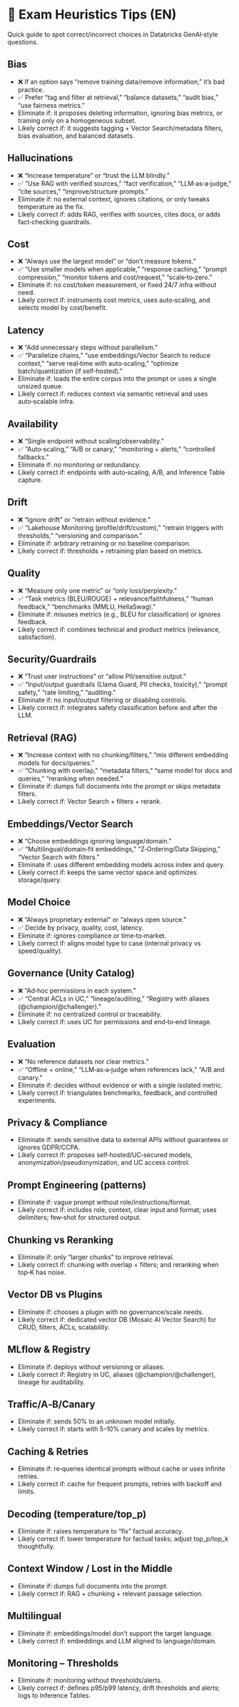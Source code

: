 # 🧠 Exam Heuristics Tips (EN)

Quick guide to spot correct/incorrect choices in Databricks GenAI‑style questions.

## Bias
- ❌ If an option says “remove training data/remove information,” it’s bad practice.
- ✅ Prefer “tag and filter at retrieval,” “balance datasets,” “audit bias,” “use fairness metrics.”
- Eliminate if: it proposes deleting information, ignoring bias metrics, or training only on a homogeneous subset.
- Likely correct if: it suggests tagging + Vector Search/metadata filters, bias evaluation, and balanced datasets.

## Hallucinations
- ❌ “Increase temperature” or “trust the LLM blindly.”
- ✅ “Use RAG with verified sources,” “fact verification,” “LLM‑as‑a‑judge,” “cite sources,” “improve/structure prompts.”
- Eliminate if: no external context, ignores citations, or only tweaks temperature as the fix.
- Likely correct if: adds RAG, verifies with sources, cites docs, or adds fact‑checking guardrails.

## Cost
- ❌ “Always use the largest model” or “don’t measure tokens.”
- ✅ “Use smaller models when applicable,” “response caching,” “prompt compression,” “monitor tokens and cost/request,” “scale‑to‑zero.”
- Eliminate if: no cost/token measurement, or fixed 24/7 infra without need.
- Likely correct if: instruments cost metrics, uses auto‑scaling, and selects model by cost/benefit.

## Latency
- ❌ “Add unnecessary steps without parallelism.”
- ✅ “Parallelize chains,” “use embeddings/Vector Search to reduce context,” “serve real‑time with auto‑scaling,” “optimize batch/quantization (if self‑hosted).”
- Eliminate if: loads the entire corpus into the prompt or uses a single unsized queue.
- Likely correct if: reduces context via semantic retrieval and uses auto‑scalable infra.

## Availability
- ❌ “Single endpoint without scaling/observability.”
- ✅ “Auto‑scaling,” “A/B or canary,” “monitoring + alerts,” “controlled fallbacks.”
- Eliminate if: no monitoring or redundancy.
- Likely correct if: endpoints with auto‑scaling, A/B, and Inference Table capture.

## Drift
- ❌ “Ignore drift” or “retrain without evidence.”
- ✅ “Lakehouse Monitoring (profile/drift/custom),” “retrain triggers with thresholds,” “versioning and comparison.”
- Eliminate if: arbitrary retraining or no baseline comparison.
- Likely correct if: thresholds + retraining plan based on metrics.

## Quality
- ❌ “Measure only one metric” or “only loss/perplexity.”
- ✅ “Task metrics (BLEU/ROUGE) + relevance/faithfulness,” “human feedback,” “benchmarks (MMLU, HellaSwag).”
- Eliminate if: misuses metrics (e.g., BLEU for classification) or ignores feedback.
- Likely correct if: combines technical and product metrics (relevance, satisfaction).

## Security/Guardrails
- ❌ “Trust user instructions” or “allow PII/sensitive output.”
- ✅ “Input/output guardrails (Llama Guard, PII checks, toxicity),” “prompt safety,” “rate limiting,” “auditing.”
- Eliminate if: no input/output filtering or disabling controls.
- Likely correct if: integrates safety classification before and after the LLM.

## Retrieval (RAG)
- ❌ “Increase context with no chunking/filters,” “mix different embedding models for docs/queries.”
- ✅ “Chunking with overlap,” “metadata filters,” “same model for docs and queries,” “reranking when needed.”
- Eliminate if: dumps full documents into the prompt or skips metadata filters.
- Likely correct if: Vector Search + filters + rerank.

## Embeddings/Vector Search
- ❌ “Choose embeddings ignoring language/domain.”
- ✅ “Multilingual/domain‑fit embeddings,” “Z‑Ordering/Data Skipping,” “Vector Search with filters.”
- Eliminate if: uses different embedding models across index and query.
- Likely correct if: keeps the same vector space and optimizes storage/query.

## Model Choice
- ❌ “Always proprietary external” or “always open source.”
- ✅ Decide by privacy, quality, cost, latency.
- Eliminate if: ignores compliance or time‑to‑market.
- Likely correct if: aligns model type to case (internal privacy vs speed/quality).

## Governance (Unity Catalog)
- ❌ “Ad‑hoc permissions in each system.”
- ✅ “Central ACLs in UC,” “lineage/auditing,” “Registry with aliases (@champion/@challenger).”
- Eliminate if: no centralized control or traceability.
- Likely correct if: uses UC for permissions and end‑to‑end lineage.

## Evaluation
- ❌ “No reference datasets nor clear metrics.”
- ✅ “Offline + online,” “LLM‑as‑a‑judge when references lack,” “A/B and canary.”
- Eliminate if: decides without evidence or with a single isolated metric.
- Likely correct if: triangulates benchmarks, feedback, and controlled experiments.

## Privacy & Compliance
- Eliminate if: sends sensitive data to external APIs without guarantees or ignores GDPR/CCPA.
- Likely correct if: proposes self‑hosted/UC‑secured models, anonymization/pseudonymization, and UC access control.

## Prompt Engineering (patterns)
- Eliminate if: vague prompt without role/instructions/format.
- Likely correct if: includes role, context, clear input and format; uses delimiters; few‑shot for structured output.

## Chunking vs Reranking
- Eliminate if: only “larger chunks” to improve retrieval.
- Likely correct if: chunking with overlap + filters; and reranking when top‑K has noise.

## Vector DB vs Plugins
- Eliminate if: chooses a plugin with no governance/scale needs.
- Likely correct if: dedicated vector DB (Mosaic AI Vector Search) for CRUD, filters, ACLs, scalability.

## MLflow & Registry
- Eliminate if: deploys without versioning or aliases.
- Likely correct if: Registry in UC, aliases (@champion/@challenger), lineage for auditability.

## Traffic/A‑B/Canary
- Eliminate if: sends 50% to an unknown model initially.
- Likely correct if: starts with 5–10% canary and scales by metrics.

## Caching & Retries
- Eliminate if: re‑queries identical prompts without cache or uses infinite retries.
- Likely correct if: cache for frequent prompts, retries with backoff and limits.

## Decoding (temperature/top_p)
- Eliminate if: raises temperature to “fix” factual accuracy.
- Likely correct if: lower temperature for factual tasks; adjust top_p/top_k thoughtfully.

## Context Window / Lost in the Middle
- Eliminate if: dumps full documents into the prompt.
- Likely correct if: RAG + chunking + relevant passage selection.

## Multilingual
- Eliminate if: embeddings/model don’t support the target language.
- Likely correct if: embeddings and LLM aligned to language/domain.

## Monitoring – Thresholds
- Eliminate if: monitoring without thresholds/alerts.
- Likely correct if: defines p95/p99 latency, drift thresholds and alerts; logs to Inference Tables.
